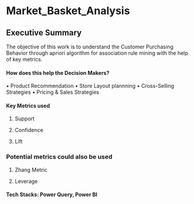 # Market_Basket_Analysis

## Executive Summary
The objective of this work is to understand the Customer Purchasing Behavior through apriori algorithm for association rule mining with the help of key metrics.

#### How does this help the Decision Makers?

•	Product Recommendation
•	Store Layout plannning
• Cross-Selling Strategies
•	Pricing & Sales Strategies

#### Key Metrics used

1. Support

2. Confidence

3. Lift


### Potential metrics could also be used 
1. Zhang Metric

2. Leverage

#### Tech Stacks: Power Query, Power BI
